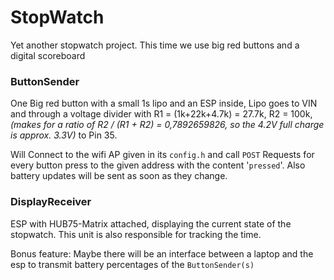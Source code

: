 # StopWatch
Yet another stopwatch project. This time we use big red buttons and a digital scoreboard


### ButtonSender

One Big red button with a small 1s lipo and an ESP inside, Lipo goes to VIN and through a voltage divider with R1 = (1k+22k+4.7k) = 27.7k, R2 = 100k, _(makes for a ratio of R2 / (R1 + R2) = 0,7892659826, so the 4.2V full charge is approx. 3.3V)_ to Pin 35.

Will Connect to the wifi AP given in its `config.h` and call `POST` Requests for every button press to the given address with the content '`pressed`'. Also battery updates will be sent as soon as they change.


### DisplayReceiver

ESP with HUB75-Matrix attached, displaying the current state of the stopwatch. This unit is also responsible for tracking the time.

Bonus feature: Maybe there will be an interface between a laptop and the esp to transmit battery percentages of the `ButtonSender(s)`